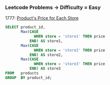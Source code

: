 ### Leetcode Problems -> Difficulty = Easy

1777: [Product's Price for Each Store](https://leetcode.com/problems/products-price-for-each-store/)

```SQL
SELECT product_id,
       Max(CASE
             WHEN store = 'store1' THEN price
           END) AS store1,
       Max(CASE
             WHEN store = 'store2' THEN price
           END) AS store2,
       Max(CASE
             WHEN store = 'store3' THEN price
           END) AS store3
FROM   products
GROUP  BY product_id; 
```